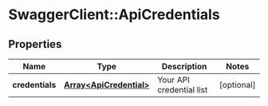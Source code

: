 # SwaggerClient::ApiCredentials

## Properties
Name | Type | Description | Notes
------------ | ------------- | ------------- | -------------
**credentials** | [**Array&lt;ApiCredential&gt;**](ApiCredential.md) | Your API credential list | [optional] 


